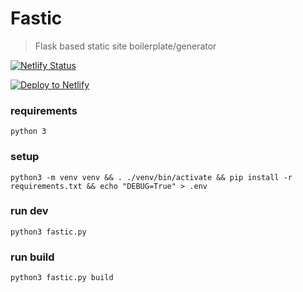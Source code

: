 # Fastic

>Flask based static site boilerplate/generator


[![Netlify Status](https://api.netlify.com/api/v1/badges/2b6e7e5a-e314-47b7-be7b-e7d4dfc630e7/deploy-status)](https://app.netlify.com/sites/fastic/deploys)

[![Deploy to Netlify](https://www.netlify.com/img/deploy/button.svg)](https://app.netlify.com/start/deploy?repository=https://github.com/mdxprograms/fastic)

### requirements
`python 3`

### setup
`python3 -m venv venv && . ./venv/bin/activate && pip install -r requirements.txt && echo "DEBUG=True" > .env`

### run dev
`python3 fastic.py`

### run build
`python3 fastic.py build`
